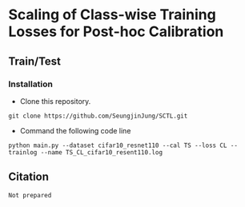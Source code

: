 # Scaling of Class-wise Training Losses for Post-hoc Calibration
## Train/Test
### Installation
- Clone this repository.
```
git clone https://github.com/SeungjinJung/SCTL.git
```
- Command the following code line 
```
python main.py --dataset cifar10_resnet110 --cal TS --loss CL --trainlog --name TS_CL_cifar10_resent110.log
```
## Citation
```
Not prepared
```
